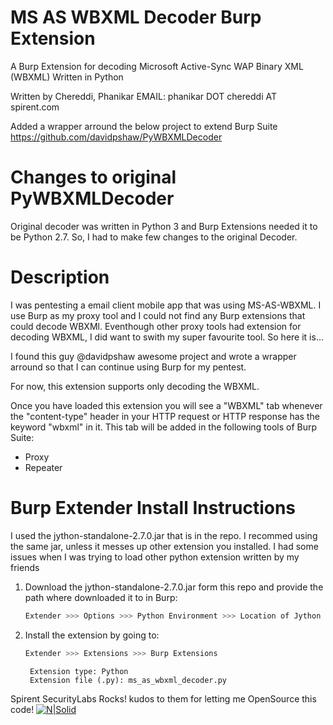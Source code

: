 MS AS WBXML Decoder Burp Extension
==============

A Burp Extension for decoding Microsoft Active-Sync WAP Binary XML (WBXML) Written in Python

Written by Chereddi, Phanikar EMAIL: phanikar DOT chereddi AT spirent.com

Added a wrapper arround the below project to extend Burp Suite
https://github.com/davidpshaw/PyWBXMLDecoder

Changes to original PyWBXMLDecoder
==============
Original decoder was written in Python 3 and Burp Extensions needed it to be Python 2.7. So, I had to make few changes to the original Decoder.

Description
==============

I was pentesting a email client mobile app that was using MS-AS-WBXML. I use Burp as my proxy tool and I could not find any Burp extensions that could decode WBXMl. Eventhough other proxy tools had extension for decoding WBXML, I did want to swith my super favourite tool. So here it is...

I found this guy @davidpshaw awesome project and wrote a wrapper arround so that I can continue using Burp for my pentest.

For now, this extension supports only decoding the WBXML.

Once you have loaded this extension you will see a "WBXML" tab whenever the "content-type" header in your HTTP request or HTTP response has the keyword "wbxml" in it. This tab will be added in the following tools of Burp Suite:

* Proxy
* Repeater

Burp Extender Install Instructions
==============

I used the jython-standalone-2.7.0.jar that is in the repo.
I recommed using the same jar, unless it messes up other extension you installed. I had some issues when I was trying to load other python extension written by my friends

1. Download the jython-standalone-2.7.0.jar form this repo and provide the path where downloaded it to in Burp:

    ```sh
    Extender >>> Options >>> Python Environment >>> Location of Jython standalone JAR file
    ```

2. Install the extension by going to:
    ```sh
    Extender >>> Extensions >>> Burp Extensions
    ```
	    Extension type: Python
	    Extension file (.py): ms_as_wbxml_decoder.py


Spirent SecurityLabs Rocks! kudos to them for letting me OpenSource this code!
[![N|Solid](https://www.spirent.com/-/media/logoblack2017-2/logo.svg?la=en&hash=78A1E2634AEF02CDCC6D0B298D7E0078E2E40357)](https://nodesource.com/products/nsolid)

